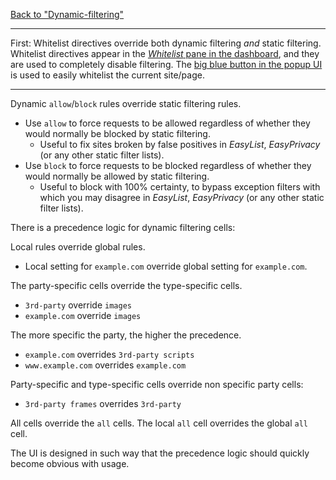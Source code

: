 [Back to "Dynamic-filtering"](./Dynamic-filtering)

***

First: Whitelist directives override both dynamic filtering _and_ static filtering. Whitelist directives appear in the [_Whitelist_ pane in the dashboard](./How-to-whitelist-a-web-site), and they are used to completely disable filtering. The [big blue button in the popup UI](./Quick-guide:-popup-user-interface#the-large-power-button) is used to easily whitelist the current site/page.

***

Dynamic `allow`/`block` rules override static filtering rules.
- Use `allow` to force requests to be allowed regardless of whether they would normally be blocked by static filtering.
    - Useful to fix sites broken by false positives in _EasyList_, _EasyPrivacy_ (or any other static filter lists).
- Use `block` to force requests to be blocked regardless of whether they would normally be allowed by static filtering.
    - Useful to block with 100% certainty, to bypass exception filters with which you may disagree in _EasyList_, _EasyPrivacy_ (or any other static filter lists).

There is a precedence logic for dynamic filtering cells:

Local rules override global rules.
- Local setting for `example.com` override global setting for `example.com`.

The party-specific cells override the type-specific cells.
- `3rd-party` override `images`
- `example.com` override `images`

The more specific the party, the higher the precedence.
- `example.com` overrides `3rd-party scripts`
- `www.example.com` overrides `example.com`

Party-specific and type-specific cells override non specific party cells:
- `3rd-party frames` overrides `3rd-party`

All cells override the `all` cells. The local `all` cell overrides the global `all` cell.

The UI is designed in such way that the precedence logic should quickly become obvious with usage.
